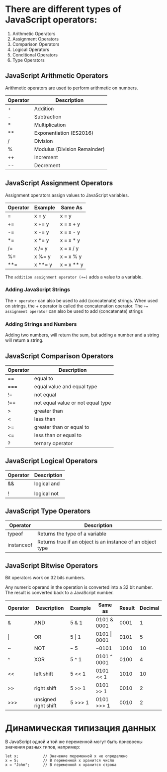 # There are different types of JavaScript operators:

1. Arithmetic Operators
2. Assignment Operators
3. Comparison Operators
4. Logical Operators
5. Conditional Operators
6. Type Operators

## JavaScript Arithmetic Operators
Arithmetic operators are used to perform arithmetic on numbers.

|Operator|Description|
|--------|-----------|
| + |Addition|
| - |Subtraction|
| * |Multiplication|
| ** |Exponentiation (ES2016)|
| / |Division|
| % |Modulus (Division Remainder)|
| ++ |Increment|
| -- |Decrement|

## JavaScript Assignment Operators
Assignment operators assign values to JavaScript variables.

|Operator|Example|Same As|
|--------|-------|-------|
|=|x = y|x = y|
|+=|x += y|x = x + y|
|-=|x -= y|x = x - y|
|*=|x *= y|x = x * y|
|/=|x /= y|x = x / y|
|%=|x %= y|x = x % y|
|**=|x **= y|x = x ** y|

The `addition assignment operator (+=)` adds a value to a variable.

### Adding JavaScript Strings

The `+ operator` can also be used to add (concatenate) strings. When used on strings, the + operator is called the concatenation operator.
The `+= assignment operator` can also be used to add (concatenate) strings

### Adding Strings and Numbers

Adding two numbers, will return the sum, but adding a number and a string will return a string.

## JavaScript Comparison Operators

|Operator|Description|
|--------|-----------|
|==|equal to|
|===|equal value and equal type|
|!=|not equal|
|!==|not equal value or not equal type|
|>|greater than|
|<|less than|
|>=|greater than or equal to|
|<=|less than or equal to|
|?|ternary operator|

## JavaScript Logical Operators

|Operator|Description|
|--------|-----------|
|&&|logical and|
||||logical or|
|!|logical not|

## JavaScript Type Operators

|Operator|Description|
|--------|-----------|
|typeof|Returns the type of a variable|
|instanceof|Returns true if an object is an instance of an object type|

## JavaScript Bitwise Operators

Bit operators work on 32 bits numbers.

Any numeric operand in the operation is converted into a 32 bit number. The result is converted back to a JavaScript number.

|Operator|Description|Example|Same as|Result|Decimal|
|--------|-----------|-------|-------|------|-------|
|&|AND|5 & 1|0101 & 0001|0001| 1|
|\||OR|5 \| 1|0101 \| 0001|0101| 5|
|~|NOT|~ 5| ~0101|1010|10|
|^|XOR|5 ^ 1|0101 ^ 0001|0100|4|
|<<|left shift|5 << 1|0101 << 1|1010|10|
|>>|right shift|5 >> 1|0101 >> 1|0010|2|
|>>>|unsigned right shift|5 >>> 1|0101 >>> 1|0010|2|

# Динамическая типизация данных

В JavaScript одной и той же переменной могут быть присвоены значения разных типов, например:

```
let x;           // Значение переменной x не определено
x = 5;           // В переменной x хранится число
x = "John";      // В переменной x хранится строка
```